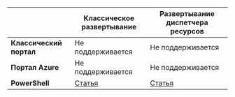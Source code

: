 |  | **Классическое развертывание** | **Развертывание диспетчера ресурсов** |
| --- | --- | --- |
| **Классический портал** |Не поддерживается |Не поддерживается |
| **Портал Azure** |Не поддерживается |Не поддерживается |
| **PowerShell** |[Статья](../articles/expressroute/expressroute-howto-coexist-classic.md) |[Статья](../articles/expressroute/expressroute-howto-coexist-resource-manager.md) |

